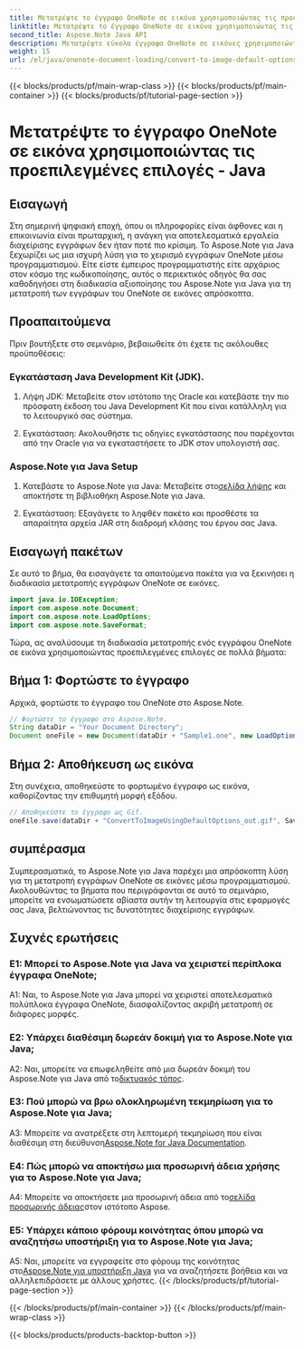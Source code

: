 ```yaml
---
title: Μετατρέψτε το έγγραφο OneNote σε εικόνα χρησιμοποιώντας τις προεπιλεγμένες επιλογές - Java
linktitle: Μετατρέψτε το έγγραφο OneNote σε εικόνα χρησιμοποιώντας τις προεπιλεγμένες επιλογές - Java
second_title: Aspose.Note Java API
description: Μετατρέψτε εύκολα έγγραφα OneNote σε εικόνες χρησιμοποιώντας το Aspose.Note για Java. Ακολουθήστε αυτό το βήμα προς βήμα σεμινάριο για απρόσκοπτη ενσωμάτωση.
weight: 15
url: /el/java/onenote-document-loading/convert-to-image-default-options/
---
```


{{< blocks/products/pf/main-wrap-class >}}
{{< blocks/products/pf/main-container >}}
{{< blocks/products/pf/tutorial-page-section >}}

# Μετατρέψτε το έγγραφο OneNote σε εικόνα χρησιμοποιώντας τις προεπιλεγμένες επιλογές - Java

## Εισαγωγή

Στη σημερινή ψηφιακή εποχή, όπου οι πληροφορίες είναι άφθονες και η επικοινωνία είναι πρωταρχική, η ανάγκη για αποτελεσματικά εργαλεία διαχείρισης εγγράφων δεν ήταν ποτέ πιο κρίσιμη. Το Aspose.Note για Java ξεχωρίζει ως μια ισχυρή λύση για το χειρισμό εγγράφων OneNote μέσω προγραμματισμού. Είτε είστε έμπειρος προγραμματιστής είτε αρχάριος στον κόσμο της κωδικοποίησης, αυτός ο περιεκτικός οδηγός θα σας καθοδηγήσει στη διαδικασία αξιοποίησης του Aspose.Note για Java για τη μετατροπή των εγγράφων του OneNote σε εικόνες απρόσκοπτα.

## Προαπαιτούμενα

Πριν βουτήξετε στο σεμινάριο, βεβαιωθείτε ότι έχετε τις ακόλουθες προϋποθέσεις:

### Εγκατάσταση Java Development Kit (JDK).

1. Λήψη JDK: Μεταβείτε στον ιστότοπο της Oracle και κατεβάστε την πιο πρόσφατη έκδοση του Java Development Kit που είναι κατάλληλη για το λειτουργικό σας σύστημα.
   
2. Εγκατάσταση: Ακολουθήστε τις οδηγίες εγκατάστασης που παρέχονται από την Oracle για να εγκαταστήσετε το JDK στον υπολογιστή σας.

### Aspose.Note για Java Setup

1.  Κατεβάστε το Aspose.Note για Java: Μεταβείτε στο[σελίδα λήψης](https://releases.aspose.com/note/java/) και αποκτήστε τη βιβλιοθήκη Aspose.Note για Java.
   
2. Εγκατάσταση: Εξαγάγετε το ληφθέν πακέτο και προσθέστε τα απαραίτητα αρχεία JAR στη διαδρομή κλάσης του έργου σας Java.

## Εισαγωγή πακέτων

Σε αυτό το βήμα, θα εισαγάγετε τα απαιτούμενα πακέτα για να ξεκινήσει η διαδικασία μετατροπής εγγράφων OneNote σε εικόνες.

```java
import java.io.IOException;
import com.aspose.note.Document;
import com.aspose.note.LoadOptions;
import com.aspose.note.SaveFormat;
```

Τώρα, ας αναλύσουμε τη διαδικασία μετατροπής ενός εγγράφου OneNote σε εικόνα χρησιμοποιώντας προεπιλεγμένες επιλογές σε πολλά βήματα:

## Βήμα 1: Φορτώστε το έγγραφο

Αρχικά, φορτώστε το έγγραφο του OneNote στο Aspose.Note.

```java
// Φορτώστε το έγγραφο στο Aspose.Note.
String dataDir = "Your Document Directory";
Document oneFile = new Document(dataDir + "Sample1.one", new LoadOptions());
```

## Βήμα 2: Αποθήκευση ως εικόνα

Στη συνέχεια, αποθηκεύστε το φορτωμένο έγγραφο ως εικόνα, καθορίζοντας την επιθυμητή μορφή εξόδου.

```java
// Αποθηκεύστε το έγγραφο ως Gif.
oneFile.save(dataDir + "ConvertToImageUsingDefaultOptions_out.gif", SaveFormat.Gif);
```

## συμπέρασμα

Συμπερασματικά, το Aspose.Note για Java παρέχει μια απρόσκοπτη λύση για τη μετατροπή εγγράφων OneNote σε εικόνες μέσω προγραμματισμού. Ακολουθώντας τα βήματα που περιγράφονται σε αυτό το σεμινάριο, μπορείτε να ενσωματώσετε αβίαστα αυτήν τη λειτουργία στις εφαρμογές σας Java, βελτιώνοντας τις δυνατότητες διαχείρισης εγγράφων.

## Συχνές ερωτήσεις

### Ε1: Μπορεί το Aspose.Note για Java να χειριστεί περίπλοκα έγγραφα OneNote;

A1: Ναι, το Aspose.Note για Java μπορεί να χειριστεί αποτελεσματικά πολύπλοκα έγγραφα OneNote, διασφαλίζοντας ακριβή μετατροπή σε διάφορες μορφές.

### Ε2: Υπάρχει διαθέσιμη δωρεάν δοκιμή για το Aspose.Note για Java;

 A2: Ναι, μπορείτε να επωφεληθείτε από μια δωρεάν δοκιμή του Aspose.Note για Java από το[δικτυακός τόπος](https://releases.aspose.com/).

### Ε3: Πού μπορώ να βρω ολοκληρωμένη τεκμηρίωση για το Aspose.Note για Java;

 A3: Μπορείτε να ανατρέξετε στη λεπτομερή τεκμηρίωση που είναι διαθέσιμη στη διεύθυνση[Aspose.Note for Java Documentation](https://reference.aspose.com/note/java/).

### Ε4: Πώς μπορώ να αποκτήσω μια προσωρινή άδεια χρήσης για το Aspose.Note για Java;

 A4: Μπορείτε να αποκτήσετε μια προσωρινή άδεια από το[σελίδα προσωρινής άδειας](https://purchase.aspose.com/temporary-license/)στον ιστότοπο Aspose.

### Ε5: Υπάρχει κάποιο φόρουμ κοινότητας όπου μπορώ να αναζητήσω υποστήριξη για το Aspose.Note για Java;

 A5: Ναι, μπορείτε να εγγραφείτε στο φόρουμ της κοινότητας στο[Aspose.Note για υποστήριξη Java](https://forum.aspose.com/c/note/28) για να αναζητήσετε βοήθεια και να αλληλεπιδράσετε με άλλους χρήστες.
{{< /blocks/products/pf/tutorial-page-section >}}

{{< /blocks/products/pf/main-container >}}
{{< /blocks/products/pf/main-wrap-class >}}

{{< blocks/products/products-backtop-button >}}
